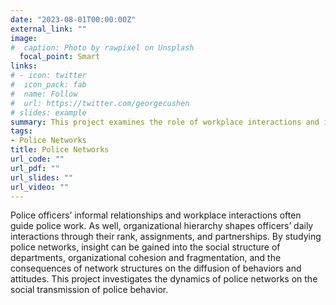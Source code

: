 ```yaml
---
date: "2023-08-01T00:00:00Z"
external_link: ""
image:
#  caption: Photo by rawpixel on Unsplash
  focal_point: Smart
links:
# - icon: twitter
#  icon_pack: fab
#  name: Follow
#  url: https://twitter.com/georgecushen
# slides: example
summary: This project examines the role of workplace interactions and informal relationships in guiding police work and shaping officer behaviors.
tags:
- Police Networks
title: Police Networks
url_code: ""
url_pdf: ""
url_slides: ""
url_video: ""
---
```


Police officers’ informal relationships and workplace interactions often guide police work. As well, organizational hierarchy shapes officers’ daily interactions through their rank, assignments, and partnerships. By studying police networks, insight can be gained into the social structure of departments, organizational cohesion and fragmentation, and the consequences of network structures on the diffusion of behaviors and attitudes. This project investigates the dynamics of police networks on the social transmission of police behavior.